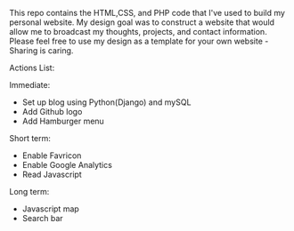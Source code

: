 This repo contains the HTML,CSS, and PHP code that I've used to build my personal website.
My design goal was to construct a website that would allow me to broadcast my thoughts, projects, and contact information.
Please feel free to use my design as a template for your own website - Sharing is caring.

Actions List:

Immediate:
- Set up blog using Python(Django) and mySQL
- Add Github logo
- Add Hamburger menu

Short term:
- Enable Favricon
- Enable Google Analytics
- Read Javascript

Long term:
- Javascript map
- Search bar

